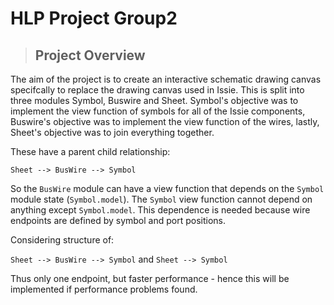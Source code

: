 <!-- Main page -->

# HLP Project Group2

>## Project Overview

The aim of the project is to create an interactive schematic drawing canvas specifcally to replace the drawing canvas used in Issie. This is split into 
three modules Symbol, Buswire and Sheet. Symbol's objective was to implement the view function of symbols for all of the Issie components, Buswire's objective was 
to implement the view function of the wires, lastly, Sheet's objective was to join everything together.     

These have a parent child relationship:

`Sheet --> BusWire --> Symbol`

So the `BusWire` module can have a view function that depends on the `Symbol` module state (`Symbol.model`). The `Symbol` view 
function cannot depend on anything except `Symbol.model`. This dependence is needed because wire endpoints are defined 
by symbol and port positions.

Considering structure of:

`Sheet --> BusWire --> Symbol` and `Sheet --> Symbol`

Thus only one endpoint, but faster performance - hence this will be implemented if performance problems found.
